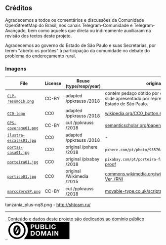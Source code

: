 ## Créditos

Agradecemos a todos os comentários e discussões da Comunidade OpenStreetMap do Brasil, nos canais Telegram-Comunidade e Telegram-Avançado, bem como aqueles que direta ou indireamente auxiliaram na revisão dos textos deste projeto.

Agradecemos ao governo do Estado de São Paulo e suas Secretarias,  por terem "aberto os portões" à participação da comunidade no debate do problema do endereçamento rural.

### Imagens

File    | License | Reuse (type/resp/year) | original URL
--------|---------|------------------------|-----------
[`CLP-resumo1b.png`](CLP-resumo1b.png)| CC-BY | adapted /ppkrauss /2018 | contém pedaço obtido por captura de trecho de slide apresentado por representantes do Governo do Estado de São Paulo.
[`CC0-logo`](CC0-logo-200px.png) | CC0 | adapted /ppkrauss /2018 | [wikipedia.org/CC0_button.svg](https://en.wikipedia.org/wiki/File:CC0_button.svg)
[`GPS-coverage01.png`](GPS-coverage01.png) | CC-BY | cut /ppkrauss /2018 | [semanticscholar.org/paper/2901ed2f](https://www.semanticscholar.org/paper/2901ed2fff1945a6236b4f440d95d639f6862496)
[`ilustra-escalas01.jpg`](ilustra-escalas01.jpg) | CC0 | adapted /ppkrauss /2018 | -
[`portas-casa01.jpg`](portas-casa01.jpg)| CC0 | original /pxhere /2018 |`pxhere.com/pt/photo/935764` [proof](https://web.archive.org/web/20180830122122/https://pxhere.com/pt/photo/935764)
[`porteira01.jpg`](porteira01.jpg) | CC0| original /pixabay /2018 | `pixabay.com/pt/porteira-fazenda-viagem-1222916` [proof](https://web.archive.org/web/20180830122527/https://pixabay.com/pt/porteira-fazenda-viagem-1222916/)
[`portico01.jpg`](portico01.jpg) | CC0 | original /Wikimedia /2015 | [commons.wikimedia.org/wiki/File:Pórtico_de_Venha-Ver_(RN)](https://commons.wikimedia.org/wiki/File:P%C3%B3rtico_de_Venha-Ver_(RN).JPG)
[`marcoZeroSP.png`](marcoZeroSP.png) | CC-BY | cut /ppkrauss /2018 | [movable-type.co.uk/scripts/geohash](https://www.movable-type.co.uk/scripts/geohash.html)

tanzania_plus-nq8.png - http://shtosm.ru/  

------

[&#160;&#160;Conteúdo e dados deste projeto são dedicados ao domínio público<br/>&#160;&#160;![](assets/CC0-logo-200px.png) ](https://creativecommons.org/publicdomain/zero/1.0/deed.pt_BR)
